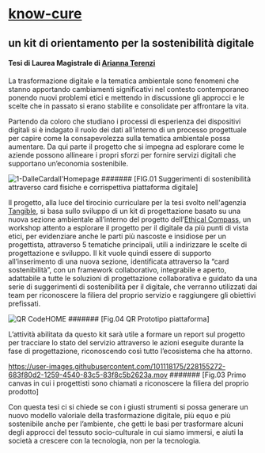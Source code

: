 # [know-cure](https://www.figma.com/file/mWOMDE4lXk9KxvYCd2WRHf/kit-di-orientamento-per-la-sostenibilit%C3%A0-digitale?node-id=10%3A755&t=6XqELLcNj4IQHhHu-1) 
## un kit di orientamento per la sostenibilità digitale
#### Tesi di Laurea Magistrale di [Arianna Terenzi](https://www.linkedin.com/in/arianna-terenzi-4989a4201/) 

La trasformazione digitale e la tematica ambientale sono fenomeni 
che stanno apportando cambiamenti significativi nel contesto contemporaneo 
ponendo nuovi problemi etici e mettendo in discussione gli approcci 
e le scelte che in passato si erano stabilite e consolidate per affrontare la vita.

Partendo da coloro che studiano i processi di esperienza dei dispositivi digitali 
si è indagato il ruolo dei dati all’interno di un processo progettuale per capire 
come la consapevolezza sulla tematica ambientale possa aumentare. Da qui parte 
il progetto che si impegna ad esplorare come le aziende possono allineare i propri 
sforzi per fornire servizi digitali che supportano un’economia sostenibile. 

![1-DalleCardall'Homepage](https://user-images.githubusercontent.com/101118175/226267544-df380b40-f671-409b-8832-3725ef890c12.png)
####### [FIG.01 Suggerimenti di sostenibilità attraverso card fisiche e corrispettiva piattaforma digitale]

Il progetto, alla luce del tirocinio curriculare per la tesi svolto nell'agenzia [Tangible](https://tangible.is/), 
si basa sullo sviluppo di un kit di progettazione basato su una nuova sezione ambientale 
all’interno del progetto dell’[Ethical Compass](https://tangible.is/ethical-compass), un workshop attento a esplorare il progetto per il digitale da più punti di vista etici, per evidenziare anche le parti più nascoste 
e insidiose per un progettista, attraverso 5 tematiche principali, utili a indirizzare 
le scelte di progettazione e sviluppo. Il kit vuole quindi essere di supporto all’inserimento 
di una nuova sezione, identificata attraverso la “card sostenibilità”, con un framework collaborativo, 
integrabile e aperto, adattabile a tutte le soluzioni di progettazione collaborativa 
e guidato da una serie di suggerimenti di sostenibilità per il digitale, che verranno 
utilizzati dai team per riconoscere la filiera del proprio servizio e raggiungere gli obiettivi prefissati.

![QR CodeHOME](https://user-images.githubusercontent.com/101118175/226850413-435a75c2-5d9a-4b8b-86e5-207630476cd7.png)
####### [Fig.04 QR Prototipo piattaforma]

L’attività abilitata da questo kit sarà utile a formare un report sul progetto per tracciare 
lo stato del servizio attraverso le azioni eseguite durante la fase di progettazione, 
riconoscendo così tutto l’ecosistema che ha attorno. 


https://user-images.githubusercontent.com/101118175/228155272-683f80d2-1259-4540-83c5-83f8c5b2623a.mov
####### [Fig.03 Primo canvas in cui i progettisti sono chiamati a riconoscere la filiera del proprio prodotto]


Con questa tesi ci si chiede se con i giusti strumenti si possa generare 
un nuovo modello valoriale della trasformazione digitale, più equo e più sostenibile anche per l’ambiente, che getti le basi per trasformare alcuni degli approcci del tessuto socio-culturale in cui siamo immersi, e aiuti la società a crescere 
con la tecnologia, non per la tecnologia.

